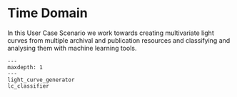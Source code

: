# Time Domain

In this User Case Scenario we work towards creating multivariate light curves
from multiple archival and publication resources and classifying and analysing
them with machine learning tools.



```{toctree}
---
maxdepth: 1
---
light_curve_generator
lc_classifier

```
